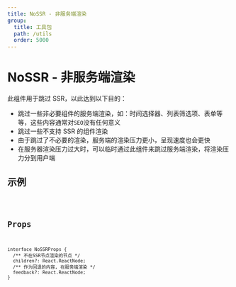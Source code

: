 ```yaml
---
title: NoSSR - 非服务端渲染
group:
  title: 工具包
  path: /utils
  order: 5000
---
```


# NoSSR - 非服务端渲染

此组件用于跳过 SSR，以此达到以下目的：

- 跳过一些非必要组件的服务端渲染，如：时间选择器、列表筛选项、表单等等，这些内容通常对`SEO`没有任何意义
- 跳过一些不支持 SSR 的组件渲染
- 由于跳过了不必要的渲染，服务端的渲染压力更小，呈现速度也会更快
- 在服务器渲染压力过大时，可以临时通过此组件来跳过服务端渲染，将渲染压力分到用户端

## 示例

<code src="./demo.tsx" />

## Props

```tsx | pure
interface NoSSRProps {
  /** 不在SSR节点渲染的节点 */
  children?: React.ReactNode;
  /** 作为回退的内容, 在服务端渲染 */
  feedback?: React.ReactNode;
}
```
